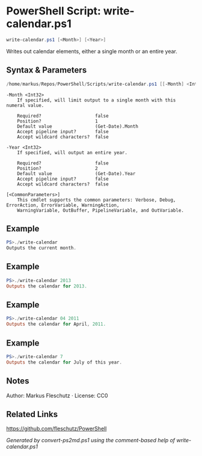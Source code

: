 # PowerShell Script: write-calendar.ps1
```powershell
write-calendar.ps1 [<Month>] [<Year>]
```

Writes out calendar elements, either a single month or an entire year.

## Syntax & Parameters
```powershell
/home/markus/Repos/PowerShell/Scripts/write-calendar.ps1 [[-Month] <Int32>] [[-Year] <Int32>] [<CommonParameters>]
```

```
-Month <Int32>
    If specified, will limit output to a single month with this numeral value.
    
    Required?                    false
    Position?                    1
    Default value                (Get-Date).Month
    Accept pipeline input?       false
    Accept wildcard characters?  false
```

```
-Year <Int32>
    If specified, will output an entire year.
    
    Required?                    false
    Position?                    2
    Default value                (Get-Date).Year
    Accept pipeline input?       false
    Accept wildcard characters?  false
```

```
[<CommonParameters>]
    This cmdlet supports the common parameters: Verbose, Debug, ErrorAction, ErrorVariable, WarningAction, 
    WarningVariable, OutBuffer, PipelineVariable, and OutVariable.
```

## Example
```powershell
PS>./write-calendar
Outputs the current month.
```


## Example
```powershell
PS>./write-calendar 2013
Outputs the calendar for 2013.
```


## Example
```powershell
PS>./write-calendar 04 2011
Outputs the calendar for April, 2011.
```


## Example
```powershell
PS>./write-calendar 7
Outputs the calendar for July of this year.
```


## Notes
Author: Markus Fleschutz · License: CC0

## Related Links
https://github.com/fleschutz/PowerShell

*Generated by convert-ps2md.ps1 using the comment-based help of write-calendar.ps1*

